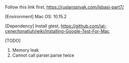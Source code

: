 Follow this link first, https://ruslanspivak.com/lsbasi-part7/

[Environment]
	Mac OS: 10.15.2

[Dependency]
	Install gtest, https://github.com/iat-cener/tonatiuh/wiki/Installing-Google-Test-For-Mac

[TODO]
1. Memory leak
3. Cannot call parser.parse twice
